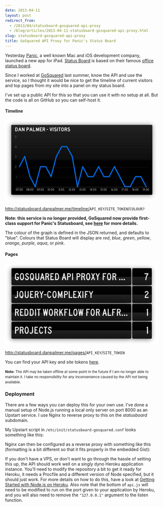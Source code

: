 ```yaml
---
date: 2013-04-11
layout: post
redirect_from:
  - /2013/04/statusboard-gosquared-api-proxy
  - /blog/articles/2013-04-11-statusboard-gosquared-api-proxy.html
slug: statusboard-gosquared-api-proxy
title: GoSquared API Proxy for Panic's Status Board
---
```


Yesterday [Panic](http://panic.com), a well known Mac and iOS development company, launched a new app for iPad. [Status Board](http://panic.com/statusboard) is based on their famous [office status board](http://www.panic.com/blog/2010/03/the-panic-status-board/).

Since I worked at [GoSquared](http://gosquared.com/) last summer, know the API and use the service, so I thought it would be nice to get the timeline of current visitors and top pages from my site into a panel on my status board.

I've set up a public API for this so that you can use it with no setup at all. But the code is all on GitHub so you can self-host it.

#### Timeline

![GoSquared Statusboard Graph](/posts/images/statusboard-gosquared.png)

<a href="http://statusboard.danpalmer.me/timeline/demo/GSN-181546-E">http://statusboard.danpalmer.me/timeline/<code>API_KEY</code>/<code>SITE_TOKEN</code>/<code>COLOUR?</code></a>

**Note: this service is no longer provided, GoSquared now provide first-class support for Panic's Statusboard, see [here](https://www.gosquared.com/statusboard/) for more details.**

The colour of the graph is defined in the JSON returned, and defaults to "blue". Colours that Status Board will display are _red_, _blue_, _green_, _yellow_, _orange_, _purple_, _aqua_, or _pink_.

#### Pages

![GoSquared Statusboard List](/posts/images/statusboard-gosquared-pages.png)

<a href="http://statusboard.danpalmer.me/pages/demo/GSN-181546-E">http://statusboard.danpalmer.me/pages/<code>API_KEY</code>/<code>SITE_TOKEN</code></a>

You can find your API key and site tokens [here](https://www.gosquared.com/home/developer).

<script src="/assets/scripts/jquery-1.7.2.min.js"></script>
<script src="/assets/scripts/jquery.githubrepowidget.js"></script>
<div class="github-widget" data-repo="danpalmer/statusboard-gosquared"></div>

<small>**Note:** The API may be taken offline at some point in the future if I am no longer able to maintain it. I take no responsibility for any inconvenience caused by the API not being available.</small>

### Deployment

There are a few ways you can deploy this for your own use. I've done a manual setup of Node.js running a local only server on port 8000 as an Upstart service. I use Nginx to reverse proxy to this on the _statusboard_ subdomain.

My Upstart script in `/etc/init/statusboard-gosquared.conf` looks something like this:

<script src="https://gist.github.com/danpalmer/5372062.js"></script>

Nginx can then be configured as a reverse proxy with something like this (formatting is a bit different so that it fits properly in the embedded Gist):

<script src="https://gist.github.com/danpalmer/5372091.js"></script>

If you don't have a VPS, or don't want to go through the hassle of setting this up, the API should work well on a singly dyno Heroku application instance. You'll need to modify the repository a bit to get it ready for Heroku, it needs a Procfile and a different version of Node specified, but it should just work. For more details on how to do this, have a look at [Getting Started with Node.js on Heroku](https://devcenter.heroku.com/articles/nodejs). Also note that the bottom of <code>api.js</code> will need to be modified to run on the port given to your application by Heroku, and you will also need to remove the <code>"127.0.0.1"</code> argument to the listen function.
